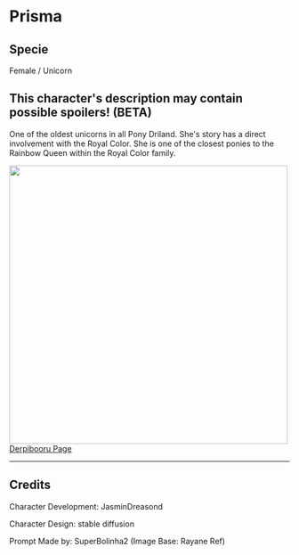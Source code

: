 # Prisma

## Specie

Female / Unicorn

## This character's description may contain possible spoilers! (BETA)

One of the oldest unicorns in all Pony Driland. She's story has a direct involvement with the Royal Color. She is one of the closest ponies to the Rainbow Queen within the Royal Color family.

<img src="https://ar-io.dev/HD4luK_pU20Xwe1SM6em0h9-5DI_h2wSgdQTBbXj8y8" height="500">
<a href="https://derpibooru.org/images/2974681" target="_blank">Derpibooru Page</a>

<hr/>

## Credits

Character Development: JasminDreasond

Character Design: stable diffusion

Prompt Made by: SuperBolinha2 (Image Base: Rayane Ref)